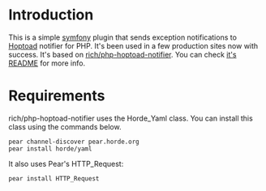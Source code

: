 # Introduction

This is a simple [symfony](http://www.symfony-project.com) plugin that sends exception notifications to [Hoptoad](http://hoptoadapp.com) notifier for PHP. It's been used in a few production sites now with success. It's based on [rich/php-hoptoad-notifier](http://github.com/rich/php-hoptoad-notifier/tree/master). You can check [it's README](http://github.com/rich/php-hoptoad-notifier/tree/master) for more info. 

# Requirements

rich/php-hoptoad-notifier uses the Horde_Yaml class. You can install this class using the commands below.

    pear channel-discover pear.horde.org
    pear install horde/yaml

It also uses Pear's HTTP_Request:

    pear install HTTP_Request
   
